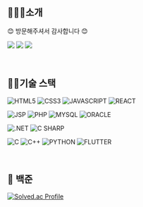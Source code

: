 <!--
**hdev1004/hdev1004** is a ✨ _special_ ✨ repository because its `README.md` (this file) appears on your GitHub profile.

Here are some ideas to get you started:

- 🔭 I’m currently working on ...
- 🌱 I’m currently learning ...
- 👯 I’m looking to collaborate on ...
- 🤔 I’m looking for help with ...
- 💬 Ask me about ...
- 📫 How to reach me: ...
- 😄 Pronouns: ...
- ⚡ Fun fact: ...
-->

<!-- ![header](https://capsule-render.vercel.app/api?type=waving&color=timeAuto&height=300&section=header&text=Jinwon%20Github%20🙂&animation=scaleIn) -->

## 💁🏻‍♂️소개
😊 방문해주셔서 감사합니다 😊

<a href="https://blog.naver.com/zlatmgpdjtiq" target="_blank"><img src="https://img.shields.io/badge/BLOG-03C75A?style=for-the-badge&logo=NAVER&logoColor=white"/></a>
<a href="https://hdev1004.github.io/" target="_blank"><img src="https://img.shields.io/badge/GITHUB-181717?style=for-the-badge&logo=GITHUB&logoColor=white"/></a>
<a href="https://www.instagram.com/hdev1004/" target="_blank"><img src="https://img.shields.io/badge/Insta-E4405F?style=for-the-badge&logo=Instagram&logoColor=white"/></a>

<br>

## 👨‍💻기술 스택

![HTML5](https://img.shields.io/badge/HTML5-E34F26.svg?&style=for-the-badge&logo=HTML5&logoColor=white)
![CSS3](https://img.shields.io/badge/CSS3-1572B6.svg?&style=for-the-badge&logo=CSS3&logoColor=white)
![JAVASCRIPT](https://img.shields.io/badge/JAVASCRIPT-F7DF1E.svg?&style=for-the-badge&logo=JAVASCRIPT&logoColor=white)
![REACT](https://img.shields.io/badge/REACT-61DAFB.svg?&style=for-the-badge&logo=REACT&logoColor=white)

![JSP](https://img.shields.io/badge/JSP-1E8CBE.svg?&style=for-the-badge&logo=JAVA&logoColor=white)
![PHP](https://img.shields.io/badge/PHP-777BB4.svg?&style=for-the-badge&logo=PHP&logoColor=white)
![MYSQL](https://img.shields.io/badge/MYSQL-4479A1.svg?&style=for-the-badge&logo=PHP&logoColor=white)
![ORACLE](https://img.shields.io/badge/ORACLE-F80000.svg?&style=for-the-badge&logo=PHP&logoColor=white)

![.NET](https://img.shields.io/badge/.NET-512BD4.svg?&style=for-the-badge&logo=.NET&logoColor=white)
![C SHARP](https://img.shields.io/badge/C%20SHARP-239120.svg?&style=for-the-badge&logo=C%20SHARP&logoColor=white)

![C](https://img.shields.io/badge/C-A8B9CC.svg?&style=for-the-badge&logo=C&logoColor=white)
![C++](https://img.shields.io/badge/C%2b%2b-00599C.svg?&style=for-the-badge&logo=C%2b%2b&logoColor=white)
![PYTHON](https://img.shields.io/badge/PYTHON-3776AB.svg?&style=for-the-badge&logo=PYTHON&logoColor=white)
![FLUTTER](https://img.shields.io/badge/FLUTTER-02569B.svg?&style=for-the-badge&logo=FLUTTER&logoColor=white)

<br>

## 🔖 백준
[![Solved.ac Profile](http://mazassumnida.wtf/api/v2/generate_badge?boj=hdev1004)](https://solved.ac/hdev1004/)

<!--
[![Hits](https://hits.seeyoufarm.com/api/count/incr/badge.svg?url=https%3A%2F%2Fgithub.com%2Fhdev1004&count_bg=%23E8C4C4&title_bg=%23CE7777&icon=&icon_color=%23000000&title=hits&edge_flat=false)](https://hits.seeyoufarm.com)
-->


